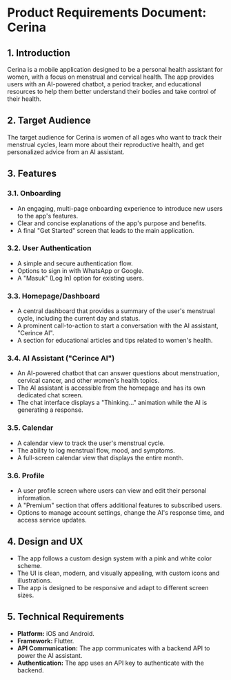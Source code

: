 # Product Requirements Document: Cerina

## 1. Introduction

Cerina is a mobile application designed to be a personal health assistant for women, with a focus on menstrual and cervical health. The app provides users with an AI-powered chatbot, a period tracker, and educational resources to help them better understand their bodies and take control of their health.

## 2. Target Audience

The target audience for Cerina is women of all ages who want to track their menstrual cycles, learn more about their reproductive health, and get personalized advice from an AI assistant.

## 3. Features

### 3.1. Onboarding
- An engaging, multi-page onboarding experience to introduce new users to the app's features.
- Clear and concise explanations of the app's purpose and benefits.
- A final "Get Started" screen that leads to the main application.

### 3.2. User Authentication
- A simple and secure authentication flow.
- Options to sign in with WhatsApp or Google.
- A "Masuk" (Log In) option for existing users.

### 3.3. Homepage/Dashboard
- A central dashboard that provides a summary of the user's menstrual cycle, including the current day and status.
- A prominent call-to-action to start a conversation with the AI assistant, "Cerince AI".
- A section for educational articles and tips related to women's health.

### 3.4. AI Assistant ("Cerince AI")
- An AI-powered chatbot that can answer questions about menstruation, cervical cancer, and other women's health topics.
- The AI assistant is accessible from the homepage and has its own dedicated chat screen.
- The chat interface displays a "Thinking..." animation while the AI is generating a response.

### 3.5. Calendar
- A calendar view to track the user's menstrual cycle.
- The ability to log menstrual flow, mood, and symptoms.
- A full-screen calendar view that displays the entire month.

### 3.6. Profile
- A user profile screen where users can view and edit their personal information.
- A "Premium" section that offers additional features to subscribed users.
- Options to manage account settings, change the AI's response time, and access service updates.

## 4. Design and UX

- The app follows a custom design system with a pink and white color scheme.
- The UI is clean, modern, and visually appealing, with custom icons and illustrations.
- The app is designed to be responsive and adapt to different screen sizes.

## 5. Technical Requirements

- **Platform:** iOS and Android.
- **Framework:** Flutter.
- **API Communication:** The app communicates with a backend API to power the AI assistant.
- **Authentication:** The app uses an API key to authenticate with the backend.